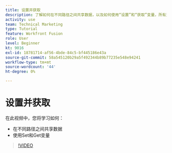 ```yaml
---
title: 设置并获取
description: 了解如何在不同路径之间共享数据，以及如何使用“设置”和“获取”变量，所有这些都位于 [!DNL Adobe Workfront Fusion].
activity: use
team: Technical Marketing
type: Tutorial
feature: Workfront Fusion
role: User
level: Beginner
kt: 9016
exl-id: 18781714-af56-4bde-84c5-bf445186e43a
source-git-commit: 58a545120b29a5f492344b89b77235e548e94241
workflow-type: tm+mt
source-wordcount: '44'
ht-degree: 0%

---
```


# 设置并获取

在此视频中，您将学习如何：

* 在不同路径之间共享数据
* 使用Set和Get变量

>[!VIDEO](https://video.tv.adobe.com/v/335275/?quality=12)
